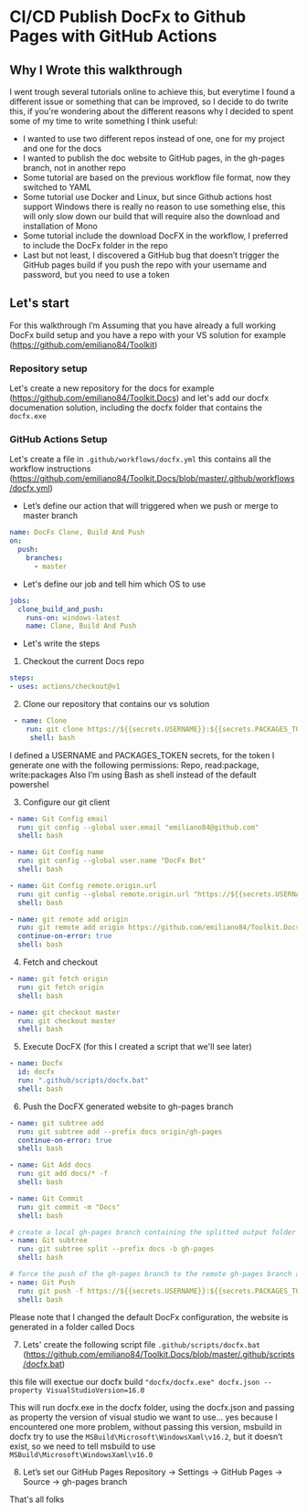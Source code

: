 # CI/CD Publish DocFx to Github Pages with GitHub Actions

## Why I Wrote this walkthrough
I went trough several tutorials online to achieve this, but everytime I found a different issue or something that can be improved, so I decide to do twrite this, if you're wondering about the different reasons why I decided to spent some of my time to write something I think useful: 
- I wanted to use two different repos instead of one, one for my project and one for the docs
- I wanted to publish the doc website to GitHub pages, in the gh-pages branch, not in another repo
- Some tutorial are based on the previous workflow file format, now they switched to YAML
- Some tutorial use Docker and Linux, but since Github actions host support Windows there is really no reason to use something else, this will only slow down our build that will require also the download and installation of Mono
- Some tutorial include the download DocFX in the workflow, I preferred to include the DocFx folder in the repo 
- Last but not least, I discovered a GitHub bug that doesn’t trigger the GitHub pages build if you push the repo with your username and password, but you need to use a token

## Let's start
For this walkthrough I’m Assuming that you have already a full working DocFx build setup and you have a repo with your VS solution for example (https://github.com/emiliano84/Toolkit)

### Repository setup
Let's create a new repository for the docs for example (https://github.com/emiliano84/Toolkit.Docs) and let's add our docfx documenation solution, including the docfx folder that contains the `docfx.exe`

### GitHub Actions Setup
Let's create a file in `.github/workflows/docfx.yml` this contains all the workflow instructions (https://github.com/emiliano84/Toolkit.Docs/blob/master/.github/workflows/docfx.yml)

- Let’s define our action that will triggered when we push or merge to master branch

```YAML
name: DocFx Clone, Build And Push
on:
  push:
    branches:    
      - master   
```

- Let's define our job and tell him which OS to use

```YAML
jobs:   
  clone_build_and_push:
    runs-on: windows-latest
    name: Clone, Build And Push
```

- Let's write the steps

1.  Checkout the current Docs repo

```YAML
steps:
- uses: actions/checkout@v1   
```

2. Clone our repository that contains our vs solution

```YAML
 - name: Clone
    run: git clone https://${{secrets.USERNAME}}:${{secrets.PACKAGES_TOKEN}}@github.com/emiliano84/Toolkit.git ../Toolkit
     shell: bash
```

I defined a USERNAME and PACKAGES_TOKEN secrets, for the token I generate one with the following permissions:  Repo, read:package, write:packages
Also I’m using Bash as shell instead of the default powershel

3. Configure our git client

```YAML
- name: Git Config email
  run: git config --global user.email "emiliano84@github.com"
  shell: bash

- name: Git Config name
  run: git config --global user.name "DocFx Bot"
  shell: bash

- name: Git Config remote.origin.url
  run: git config --global remote.origin.url "https://${{secrets.USERNAME}}:${{secrets.PACKAGES_TOKEN}}@github.com/emiliano84/Toolkit.Docs.git"
  shell: bash

- name: git remote add origin
  run: git remote add origin https://github.com/emiliano84/Toolkit.Docs
  continue-on-error: true
  shell: bash
```

4. Fetch and checkout

```YAML
- name: git fetch origin
  run: git fetch origin
  shell: bash

- name: git checkout master
  run: git checkout master
  shell: bash
```

5. Execute DocFX (for this I created a script that we'll see later)

```YAML
- name: Docfx
  id: docfx
  run: ".github/scripts/docfx.bat"
  shell: bash
```

6. Push the DocFX generated website to gh-pages branch

```YAML
- name: git subtree add
  run: git subtree add --prefix docs origin/gh-pages  
  continue-on-error: true
  shell: bash

- name: Git Add docs
  run: git add docs/* -f
  shell: bash

- name: Git Commit
  run: git commit -m "Docs"
  shell: bash

# create a local gh-pages branch containing the splitted output folder
- name: Git subtree
  run: git subtree split --prefix docs -b gh-pages 
  shell: bash

# force the push of the gh-pages branch to the remote gh-pages branch at origin
- name: Git Push
  run: git push -f https://${{secrets.USERNAME}}:${{secrets.PACKAGES_TOKEN}}@github.com/emiliano84/Toolkit.Docs.git gh-pages:gh-pages
  shell: bash    
```

Please note that I changed the default DocFx configuration, the website is generated in a folder called Docs

7. Lets' create the following script file `.github/scripts/docfx.bat`
(https://github.com/emiliano84/Toolkit.Docs/blob/master/.github/scripts/docfx.bat) 

this file will exectue our docfx build
`"docfx/docfx.exe" docfx.json --property VisualStudioVersion=16.0`

This will run docfx.exe in the docfx folder, using the docfx.json and passing as property the version of visual studio we want to use... yes because I encountered one more problem, without passing this version, msbuild in docfx try to use the `MSBuild\Microsoft\WindowsXaml\v16.2`, but it doesn’t exist, so we need to tell msbuild to use `MSBuild\Microsoft\WindowsXaml\v16.0`

8. Let’s set our GitHub Pages
Repository -> Settings -> GitHub Pages -> Source -> gh-pages branch

That's all folks
